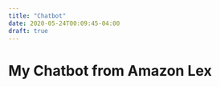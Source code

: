 ```yaml
---
title: "Chatbot"
date: 2020-05-24T00:09:45-04:00
draft: true
---
```


<html>
    <h1> My Chatbot from Amazon Lex</h1>
    <body>
            <script type="text/javascript">                
                (function(d, m){
                  var kommunicateSettings = {"appId":"11a5bdf879ba82934c5e4ede98b286e58","popupWidget":true,"automaticChatOpenOnNavigation":true};
                  var s = document.createElement("script"); s.type = "text/javascript"; s.async = true;
                  s.src = "https://widget.kommunicate.io/v2/kommunicate.app";
                  var h = document.getElementsByTagName("head")[0]; h.appendChild(s);
                  window.kommunicate = m; m._globals = kommunicateSettings;
                })(document, window.kommunicate || {});
            </script>
    </body>
</html>